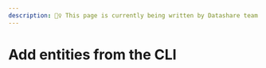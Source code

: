 ```yaml
---
description: 👷‍♀️ This page is currently being written by Datashare team.
---
```


# Add entities from the CLI

